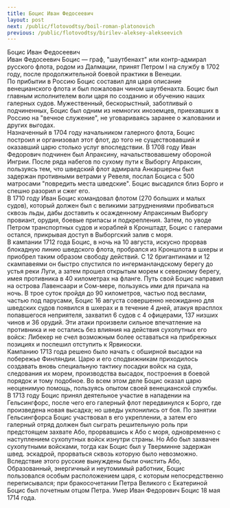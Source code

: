 ```yaml
---
title: Боцис Иван Федосеевич
layout: post
next: /public/flotovodtsy/boil-roman-platonovich
previous: /public/flotovodtsy/birilev-aleksey-alekseevich
---
```


Боцис Иван Федосеевич  
Иван Федосеевич Боцис — граф, "шаутбенахт" или контр-адмирал русского флота, родом из Далмации, принят Петром I на службу в 1702 году, после продолжительной боевой практики в Венеции.   
По прибытии в Россию Боцис составил для царя описание венецианского флота и был пожалован чином шаутбенахта. Боцис был главным исполнителем воли царя по созданию и обучению наших галерных судов. Мужественный, бескорыстный, заботливый о подчиненных, Боцис был одним из немногих иноземцев, приехавших в Россию на "вечное служение", не уговариваясь заранее о жаловании и других выгодах.   
Назначенный в 1704 году начальником галерного флота, Боцис построил и организовал этот флот, до того не существовавший и оказавший царю столько услуг впоследствии. В 1708 году Иван Федорович подчинен был Апраксину, начальствовавшему обороной Ингрии. После ряда набегов по сухому пути к Выборгу Апраксин, пользуясь тем, что шведский флот адмирала Анкаршерны был задержан противными ветрами у Ревеля, послал Боциса с 500 матросами "повредить места шведские". Боцис высадился близ Борго и спешно разорил и сжег его.   
В 1710 году Иван Боцис командовал флотом (270 больших и малых судов), который должен был с великими затруднениями пробиваться сквозь льды, дабы доставить к осажденному Апраксиным Выборгу провиант, орудия, боевые припасы и подкрепления. Затем, по уводе Петром транспортных судов и кораблей в Кронштадт, Боцис с галерами остался, прикрывая доступ в Выборгский залив с моря.   
В кампании 1712 года Боцис, в ночь на 10 августа, искусно прорвав блокадную линию шведского флота, пробрался из Кроншлота в шхеры и приобрел таким образом свободу действий. С 12 бригантинами и 12 скампавеями он быстро спустился по ингерманландскому берегу до устья реки Луги, а затем прошел открытым морем к северному берегу, имея противника в 40 километрах на фланге. Путь свой Боцис направил на острова Лавенсаари и Сом-мере, пользуясь ими для причала на ночь. В трое суток пройдя до 90 километров, частью под веслами, частью под парусами, Боцис 16 августа совершенно неожиданно для шведских судов появился в шхерах и в течение 4 дней, атакуя врасплох попавшегося неприятеля, захватил 6 судов с 4 офицерами, 137 низших чинов и 36 орудий. Эти атаки произвели сильное впечатление на противника и не остались без влияния на действия сухопутных его войск: Либекер не счел возможным более оставаться на прибрежных позициях и поспешил отступить к Ярвикоски.   
Кампанию 1713 года решено было начать с обширной высадки на побережье Финляндии. Царю и его сподвижникам приходилось создавать вновь специальную тактику посадки войск на суда, следования их морем, производства высадок, построения в боевой порядок и тому подобное. Во всем этом деле Боцис оказал царю неоценимую помощь, пользуясь опытом своей венецианской службы.   
В 1713 году Боцис принял деятельное участие в нападении на Гельсингфорс, после чего его галерный флот передвинулся к Борго, где произведена новая высадка; но шведы уклонились от боя. По занятии Гельсингфорса Боцис участвовал в его укреплении, а затем его галерный отряд должен был сыграть решительную роль при предстоящем захвате Або, прорвавшись к Або с моря, одновременно с наступлением сухопутных войск изнутри страны. Но Або был захвачен сухопутными войсками, тогда как Боцис был у Тверминне задержан швед. эскадрой, прорваться сквозь которую было невозможно. Вследствие этого русские вынуждены были очистить Або, Образованный, энергичный и неутомимый работник, Боцис пользовался особым расположением царя, с которым непосредственно переписывался; при бракосочетании Петра Великого с Екатериной Боцис был почетным отцом Петра. Умер Иван Федорович Боцис 18 мая 1714 года.